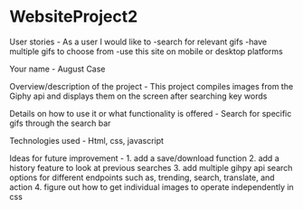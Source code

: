 # WebsiteProject2

User stories -
    As a user I would like to
        -search for relevant gifs
        -have multiple gifs to choose from
        -use this site on mobile or desktop platforms

Your name -
    August Case

Overview/description of the project -
    This project compiles images from the Giphy api and displays them on the screen after searching key words

Details on how to use it or what functionality is offered -
    Search for specific gifs through the search bar

Technologies used - 
    Html, css, javascript

Ideas for future improvement - 
    1. add a save/download function
    2. add a history feature to look at previous searches
    3. add multiple gihpy api search options for different endpoints
       such as, trending, search, translate, and action
    4. figure out how to get individual images to operate independently in css
